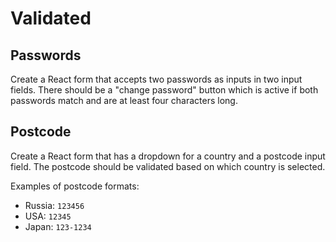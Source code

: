 # Validated

## Passwords

Create a React form that accepts two passwords as inputs in two input fields. There should be a "change password" button which is active if both passwords match and are at least four characters long.

## Postcode

Create a React form that has a dropdown for a country and a postcode input field. The postcode should be validated based on which country is selected.

Examples of postcode formats:

- Russia: `123456`
- USA: `12345`
- Japan: `123-1234`
